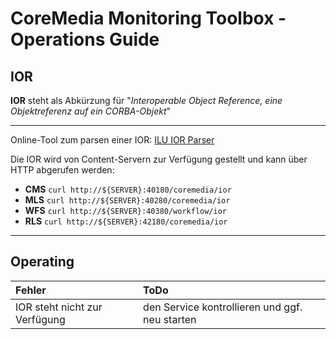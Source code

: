 # CoreMedia Monitoring Toolbox - Operations Guide

## IOR

**IOR** steht als Abkürzung für "_Interoperable Object Reference, eine Objektreferenz auf ein CORBA-Objekt_"

----

Online-Tool zum parsen einer IOR: [ILU IOR Parser](http://www2.parc.com/istl/projects/ILU/parseIOR/)

Die IOR wird von Content-Servern zur Verfügung gestellt und kann über HTTP abgerufen werden:

 - **CMS** `curl http://${SERVER}:40180/coremedia/ior`
 - **MLS** `curl http://${SERVER}:40280/coremedia/ior`
 - **WFS** `curl http://${SERVER}:40380/workflow/ior`
 - **RLS** `curl http://${SERVER}:42180/coremedia/ior`

----

## Operating

| Fehler  | ToDo      |
| :------ | :-------- |
| IOR steht nicht zur Verfügung | den Service kontrollieren und ggf. neu starten |

